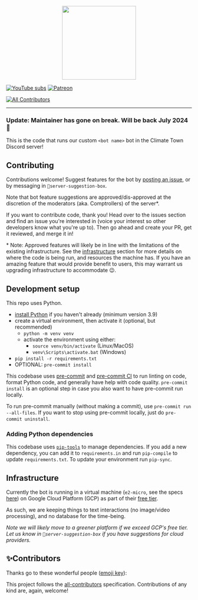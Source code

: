 <p align="center">
<a href="https://hub.climatetownproductions.com">
<img width="200" src="https://placehold.co/400">
</a>
</p>

[![YouTube subs](https://img.shields.io/youtube/channel/subscribers/UCuVLG9pThvBABcYCm7pkNkA?label=ClimateTown&style=for-the-badge)](https://www.youtube.com/@ClimateTown)
[![Patreon](https://img.shields.io/badge/Patreon-F96854?style=for-the-badge&logo=patreon&logoColor=white)](https://www.patreon.com/ClimateTown)

[![All Contributors](https://img.shields.io/github/all-contributors/ClimateTown/discord-bot?color=ee8449&style=flat-square)](#contributors)

---

### Update: Maintainer has gone on break. Will be back July 2024 🤠

This is the code that runs our custom `<bot name>` bot in the Climate Town Discord server!

## Contributing

Contributions welcome! Suggest features for the bot by [posting an issue](https://github.com/ClimateTown/discord-bot/issues), or by messaging in `🔨server-suggestion-box`.

Note that bot feature suggestions are approved/dis-approved at the discretion of the moderators (aka. Comptrollers) of the server\*.

If you want to contribute code, thank you! Head over to the issues section and find an issue you're interested in (voice your interest so other developers know what you're up to). Then go ahead and create your PR, get it reviewed, and merge it in!

\* Note: Approved features will likely be in line with the limitations of the existing infrastructure. See the [infrastructure](#infrastructure) section for more details on where the code is being run, and resources the machine has. If you have an amazing feature that would provide benefit to users, this may warrant us upgrading infrastructure to accommodate 😉.

## Development setup

This repo uses Python.

- [install Python](https://www.python.org/downloads/) if you haven't already (minimum version 3.9)
- create a virtual environment, then activate it (optional, but recommended)
  - `python -m venv venv`
  - activate the environment using either:
    - `source venv/bin/activate` (Linux/MacOS)
    - `venv\Scripts\activate.bat` (Windows)
- `pip install -r requirements.txt`
- OPTIONAL: `pre-commit install`

This codebase uses [pre-commit](https://pre-commit.com/) and [pre-commit CI](https://pre-commit.ci/) to run linting on code, format Python code, and generally have help with code quality. `pre-commit install` is an optional step in case you also want to have pre-commit run locally.

To run pre-commit manually (without making a commit), use `pre-commit run --all-files`. If you want to stop using pre-commit locally, just do `pre-commit uninstall`.

### Adding Python dependencies

This codebase uses [`pip-tools`](https://pypi.org/project/pip-tools/) to manage dependencies. If you add a new dependency, you can add it to `requirements.in` and run `pip-compile` to update `requirements.txt`. To update your environment run `pip-sync`.

## Infrastructure

Currently the bot is running in a virtual machine (`e2-micro`, see the specs [here](https://cloud.google.com/compute/docs/general-purpose-machines#e2-shared-core)) on Google Cloud Platform (GCP) as part of their [free tier](https://cloud.google.com/free/docs/free-cloud-features#compute).

As such, we are keeping things to text interactions (no image/video processing), and no database for the time-being.

_Note we will likely move to a greener platform if we exceed GCP's free tier. Let us know in `🔨server-suggestion-box` if you have suggestions for cloud providers._

## ✨Contributors

Thanks go to these wonderful people ([emoji key](https://allcontributors.org/docs/en/emoji-key)):

<!-- ALL-CONTRIBUTORS-LIST:START - Do not remove or modify this section -->
<!-- prettier-ignore-start -->
<!-- markdownlint-disable -->

<!-- markdownlint-restore -->
<!-- prettier-ignore-end -->

<!-- ALL-CONTRIBUTORS-LIST:END -->

This project follows the [all-contributors](https://allcontributors.org) specification. Contributions of any kind are, again, welcome!
